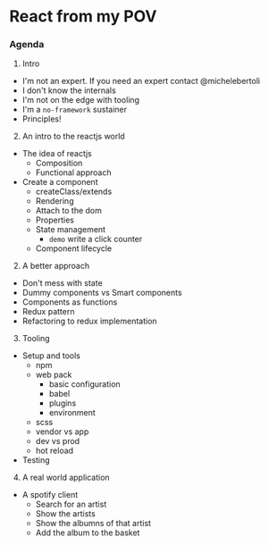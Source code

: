 # React from my POV

### Agenda
1) Intro
  - I'm not an expert. If you need an expert contact @michelebertoli
  - I don't know the internals
  - I'm not on the edge with tooling
  - I'm a `no-framework` sustainer
  - Principles!

2) An intro to the reactjs world
  - The idea of reactjs 
    - Composition
    - Functional approach
  - Create a component
    - createClass/extends  
    - Rendering
    - Attach to the dom
    - Properties
    - State management
      - `demo` write a click counter
    - Component lifecycle

2) A better approach
  - Don't mess with state 
  - Dummy components vs Smart components
  - Components as functions
  - Redux pattern
  - Refactoring to redux implementation

3) Tooling
  - Setup and tools
    - npm
    - web pack
        - basic configuration
        - babel
        - plugins
        - environment
    - scss
    - vendor vs app
    - dev vs prod
    - hot reload
  - Testing

4) A real world application
  - A spotify client
    - Search for an artist
    - Show the artists
    - Show the albumns of that artist
    - Add the album to the basket
    

  

